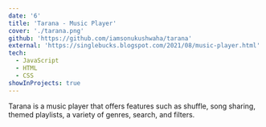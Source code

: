 ```yaml
---
date: '6'
title: 'Tarana - Music Player'
cover: './tarana.png'
github: 'https://github.com/iamsonukushwaha/tarana'
external: 'https://singlebucks.blogspot.com/2021/08/music-player.html'
tech:
  - JavaScript
  - HTML
  - CSS
showInProjects: true
---
```


Tarana is a music player that offers features such as shuffle, song sharing, themed playlists, a variety of genres, search, and filters.
